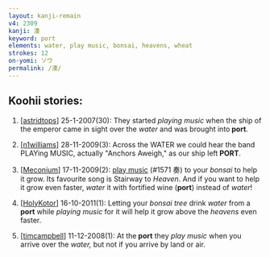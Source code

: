 ```yaml
---
layout: kanji-remain
v4: 2309
kanji: 湊
keyword: port
elements: water, play music, bonsai, heavens, wheat
strokes: 12
on-yomi: ソウ
permalink: /湊/
---
```


## Koohii stories: 

1) [<a href="http://kanji.koohii.com/profile/astridtops">astridtops</a>] 25-1-2007(30): They started <em>playing music</em> when the ship of the emperor came in sight over the <em>water</em> and was brought into<strong> port</strong>.

2) [<a href="http://kanji.koohii.com/profile/n1williams">n1williams</a>] 28-11-2009(3): Across the WATER we could hear the band PLAYing MUSIC, actually &quot;Anchors Aweigh,&quot; as our ship left<strong> PORT</strong>.

3) [<a href="http://kanji.koohii.com/profile/Meconium">Meconium</a>] 17-11-2009(2): <a href="../v4/1571.html">play music</a> (#1571 奏) to your <em>bonsai</em> to help it grow. Its favourite song is Stairway to <em>Heaven</em>. And if you want to help it grow even faster, <em>water</em> it with fortified wine (<strong>port</strong>) instead of <em>water</em>!

4) [<a href="http://kanji.koohii.com/profile/HolyKotor">HolyKotor</a>] 16-10-2011(1): Letting your <em>bonsai tree</em> drink <em>water</em> from a <strong>port</strong> while <em>playing music</em> for it will help it grow above the <em>heavens</em> even faster.

5) [<a href="http://kanji.koohii.com/profile/timcampbell">timcampbell</a>] 11-12-2008(1): At the<strong> port</strong> they <em>play music</em> when you arrive over the <em>water,</em> but not if you arrive by land or air.

